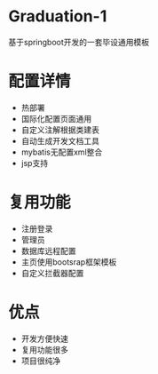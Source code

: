 # Graduation-1
基于springboot开发的一套毕设通用模板
# 配置详情
* 热部署
* 国际化配置页面通用
* 自定义注解根据类建表
* 自动生成开发文档工具
* mybatis无配置xml整合
* jsp支持
# 复用功能
* 注册登录
* 管理员
* 数据库远程配置
* 主页使用bootsrap框架模板
* 自定义拦截器配置
# 优点
* 开发方便快速
* 复用功能很多
* 项目很纯净
